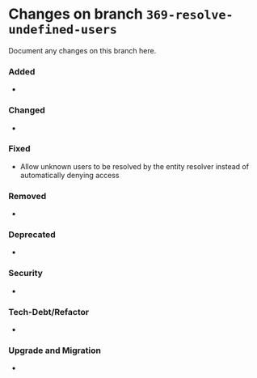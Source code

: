 # Changes on branch `369-resolve-undefined-users`
Document any changes on this branch here.
### Added
- 

### Changed
- 

### Fixed
- Allow unknown users to be resolved by the entity resolver instead of automatically denying access 

### Removed
- 

### Deprecated
- 

### Security
- 

### Tech-Debt/Refactor
- 

### Upgrade and Migration
- 
